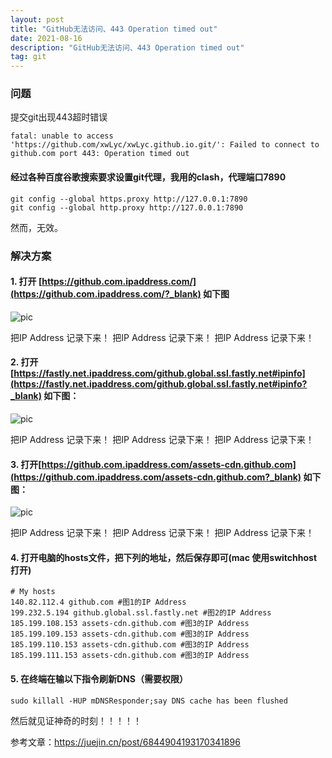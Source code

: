```yaml
---
layout: post
title: "GitHub无法访问、443 Operation timed out"
date: 2021-08-16
description: "GitHub无法访问、443 Operation timed out"
tag: git
---
```


### 问题

提交git出现443超时错误

    fatal: unable to access 'https://github.com/xwLyc/xwLyc.github.io.git/': Failed to connect to github.com port 443: Operation timed out

#### 经过各种百度谷歌搜索要求设置git代理，我用的clash，代理端口7890

    git config --global https.proxy http://127.0.0.1:7890
    git config --global http.proxy http://127.0.0.1:7890

然而，无效。

### 解决方案

#### 1. 打开 [https://github.com.ipaddress.com/](https://github.com.ipaddress.com/?_blank) 如下图

![pic](../../../images/2021/08/01.png)

把IP Address 记录下来！ 把IP Address 记录下来！ 把IP Address 记录下来！

#### 2. 打开[https://fastly.net.ipaddress.com/github.global.ssl.fastly.net#ipinfo](https://fastly.net.ipaddress.com/github.global.ssl.fastly.net#ipinfo?_blank) 如下图：

![pic](../../../images/2021/08/02.png)

把IP Address 记录下来！ 把IP Address 记录下来！ 把IP Address 记录下来！

#### 3. 打开[https://github.com.ipaddress.com/assets-cdn.github.com](https://github.com.ipaddress.com/assets-cdn.github.com?_blank) 如下图：

![pic](../../../images/2021/08/03.png)

把IP Address 记录下来！ 把IP Address 记录下来！ 把IP Address 记录下来！

#### 4. 打开电脑的hosts文件，把下列的地址，然后保存即可(mac 使用switchhost打开)

    # My hosts
    140.82.112.4 github.com #图1的IP Address
    199.232.5.194 github.global.ssl.fastly.net #图2的IP Address
    185.199.108.153 assets-cdn.github.com #图3的IP Address
    185.199.109.153 assets-cdn.github.com #图3的IP Address
    185.199.110.153 assets-cdn.github.com #图3的IP Address
    185.199.111.153 assets-cdn.github.com #图3的IP Address

#### 5. 在终端在输以下指令刷新DNS（需要权限）

    sudo killall -HUP mDNSResponder;say DNS cache has been flushed

然后就见证神奇的时刻！！！！！

参考文章：https://juejin.cn/post/6844904193170341896
